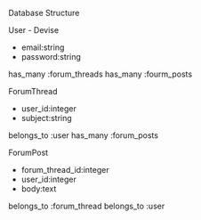 Database Structure

User - Devise
* email:string
* password:string

has_many :forum_threads
has_many :fourm_posts

ForumThread
* user_id:integer
* subject:string

belongs_to :user
has_many :forum_posts

ForumPost
* forum_thread_id:integer
* user_id:integer
* body:text

belongs_to :forum_thread
belongs_to :user